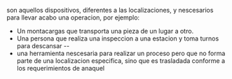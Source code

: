 son aquellos dispositivos, diferentes a las localizaciones, y nescesarios para llevar acabo una operacion, por ejemplo:
- Un montacargas que transporta una pieza de un lugar a otro.
- Una persona que realiza una inspeccion a una estacion y toma turnos para descansar -- 
- una herramienta nescesaria para realizar un proceso pero que no forma parte de una localizacion especifica, sino que es trasladada conforme a los requerimientos de anaquel
